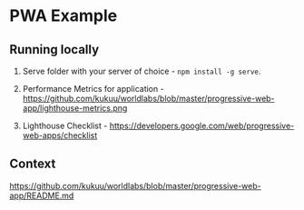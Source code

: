 # PWA Example


## Running locally


1. Serve folder with your server of choice -  `npm install -g serve`.

2. Performance Metrics  for application - https://github.com/kukuu/worldlabs/blob/master/progressive-web-app/lighthouse-metrics.png

3. Lighthouse Checklist - https://developers.google.com/web/progressive-web-apps/checklist

## Context

 https://github.com/kukuu/worldlabs/blob/master/progressive-web-app/README.md

